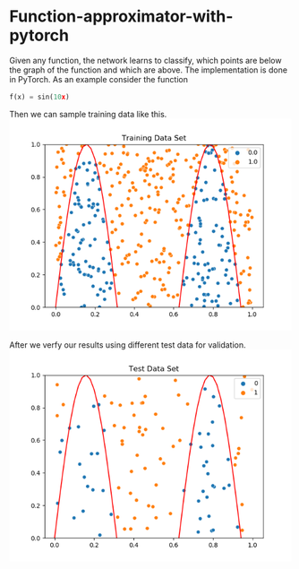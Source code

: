# Function-approximator-with-pytorch
Given any function, the network learns to classify, which points are below the graph of the function and which are above. The implementation is done in PyTorch. As an example consider the function

```python
f(x) = sin(10x)
```
Then we can sample training data like this.
![Training data](Training_Data.png)

After we verfy our results using different test data for validation.
![Test data](Test_Data.png)
